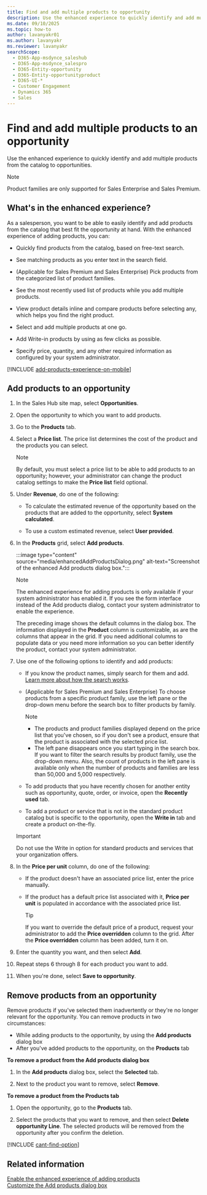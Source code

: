 ```yaml
---
title: Find and add multiple products to opportunity
description: Use the enhanced experience to quickly identify and add multiple products from catalog to opportunities.
ms.date: 09/10/2025
ms.topic: how-to
author: lavanyakr01
ms.author: lavanyakr
ms.reviewer: lavanyakr
searchScope: 
  - D365-App-msdynce_saleshub
  - D365-App-msdynce_salespro
  - D365-Entity-opportunity
  - D365-Entity-opportunityproduct
  - D365-UI-*
  - Customer Engagement
  - Dynamics 365
  - Sales
---
```

# Find and add multiple products to an opportunity

Use the enhanced experience to quickly identify and add multiple products from the catalog to opportunities.

> [!NOTE]
> Product families are only supported for Sales Enterprise and Sales Premium.  

## What's in the enhanced experience?

As a salesperson, you want to be able to easily identify and add products from the catalog that best fit the opportunity at hand. With the enhanced experience of adding products, you can:

- Quickly find products from the catalog, based on free-text search.

- See matching products as you enter text in the search field.

- (Applicable for Sales Premium and Sales Enterprise) Pick products from the categorized list of product families.

- See the most recently used list of products while you add multiple products.

- View product details inline and compare products before selecting any, which helps you find the right product.

- Select and add multiple products at one go.

- Add Write-in products by using as few clicks as possible.

- Specify price, quantity, and any other required information as configured by your system administrator.

[!INCLUDE [add-products-experience-on-mobile](../includes/add-products-experience-on-mobile.md)]

## Add products to an opportunity

1. In the Sales Hub site map, select **Opportunities**.

2. Open the opportunity to which you want to add products.

3. Go to the **Products** tab.

4. Select a **Price list**. 
   The price list determines the cost of the product and the products you can select.
   > [!NOTE] 
   > By default, you must select a price list to be able to add products to
   > an opportunity; however, your administrator can change the product
   > catalog settings to make the **Price list** field optional.

5. Under **Revenue**, do one of the following:

   - To calculate the estimated revenue of the opportunity based on the products that are added to the opportunity, select **System calculated**.

   - To use a custom estimated revenue, select **User provided**.

5. In the **Products** grid, select **Add products**.

   :::image type="content" source="media/enhancedAddProductsDialog.png" alt-text="Screenshot of the enhanced Add products dialog box.":::

   > [!NOTE]
   > The enhanced experience for adding products is only available if your system administrator has enabled it. If you see the form interface instead of the Add products dialog, contact your system administrator to enable the experience.
   
   The preceding image shows the default columns in the dialog box. The information displayed in the **Product** column is customizable, as are the columns that appear in the grid. If you need additional columns to populate data or you need more information so you can better identify the product, contact your system administrator.

6. Use one of the following options to identify and add products:

   - If you know the product names, simply search for them and add. [Learn more about how the search works](add-products-search.md).
   - (Applicable for Sales Premium and Sales Enterprise) To choose products from a specific product family, use the left pane or the drop-down menu before the search box to filter products by family.

     > [!NOTE]
     > - The products and product families displayed depend on the price list that you've chosen, so if you don't see a product, ensure that the product is associated with the selected price list.
     > - The left pane disappears once you start typing in the search box. If you want to filter the search results by product family, use the drop-down menu. Also, the count of products in the left pane is available only when the number of products and families are less than 50,000 and 5,000 respectively.

   - To add products that you have recently chosen for another entity such as opportunity, quote, order, or invoice, open the **Recently used** tab.

   - To add a product or service that is not in the standard product catalog but is specific to the opportunity, open the **Write in** tab and create a product on-the-fly.
    > [!IMPORTANT]
    >Do not use the Write in option for standard products and services that your organization offers.

7. In the **Price per unit** column, do one of the following:

   - If the product doesn't have an associated price list, enter the price manually.
   - If the product has a default price list associated with it, **Price per unit** is populated in accordance with the associated price list. 

     > [!TIP] 
     > If you want to override the default price of a product, request your administrator to add the **Price overridden** column to the grid. After the **Price overridden** column has been added, turn it on.

8. Enter the quantity you want, and then select **Add**.

9. Repeat steps 6 through 8 for each product you want to add.

10. When you're done, select **Save to opportunity**.

## Remove products from an opportunity

Remove products if you've selected them inadvertently or they're
no longer relevant for the opportunity. You can remove products in two circumstances:

- While adding products to the opportunity, by using the **Add products** dialog box
- After you've added products to the opportunity, on the **Products** tab

**To remove a product from the Add products dialog box**

1. In the **Add products** dialog box, select the **Selected** tab.

2. Next to the product you want to remove, select **Remove**.

**To remove a product from the Products tab**

1. Open the opportunity, go to the **Products** tab.

2. Select the products that you want to remove, and then select **Delete opportunity Line**.
    The selected products will be removed from the opportunity after you confirm the deletion.

[!INCLUDE [cant-find-option](../includes/cant-find-option.md)]

## Related information

[Enable the enhanced experience of adding products](enable-enhanced-add-product-experience.md)  
[Customize the Add products dialog box](customize-add-products-dialog-box.md)
